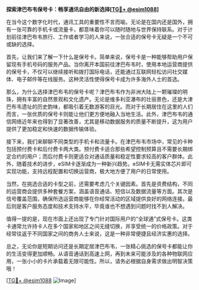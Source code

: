 **探索津巴布韦保号卡：畅享通讯自由的新选择[[TG💪+ @esim1088](https://t.me/s/esim1088)]**

在当今这个数字化时代，通讯工具的重要性不言而喻。无论是在国内还是国外，拥有一张可靠的手机卡或流量卡，都意味着你可以随时随地与世界保持联系。对于计划前往津巴布韦旅行、工作或者学习的人来说，一张合适的保号卡无疑是一个不可或缺的选择。

首先，让我们来了解一下什么是保号卡。简单来说，保号卡是一种能够帮助用户保留现有手机号码的服务产品。当你离开本国前往津巴布韦时，使用本地运营商提供的保号卡，不仅可以继续接听和拨打国际电话，还能通过互联网轻松访问社交媒体、电子邮件等在线服务。这种灵活性使得保号卡成为许多海外人士的首选。

那么，为什么选择津巴布韦的保号卡呢？津巴布韦作为非洲大陆上一颗璀璨的明珠，拥有丰富的自然景观和文化遗产。无论是维多利亚瀑布的壮丽景色，还是大津巴布韦遗址的历史韵味，都吸引着无数游客的目光。而对于长期居住在这里的人们而言，一张优质的保号卡则能让他们更方便地融入当地生活。此外，津巴布韦的通信网络近年来也得到了显著改善，尤其是移动数据服务的质量不断提升，这为用户提供了更加稳定和快速的数据传输体验。

接下来，我们来聊聊不同类型的手机卡和流量卡。在津巴布韦市场中，常见的卡种包括预付费卡和后付费卡两大类。预付费卡适合那些希望控制预算且不需要长期绑定合约的用户；而后付费卡则更适合对通话质量和稳定性要求较高的客户群体。此外，随着技术的进步，eSIM卡逐渐成为一种新兴趋势。eSIM卡无需实体芯片即可实现功能，支持远程配置和切换运营商，极大地方便了用户的日常使用。

当然，在挑选合适的卡型之前，还需要考虑几个关键因素。首先是资费结构，不同的运营商会提供多种套餐方案，涵盖语音通话、短信以及数据流量等方面。其次是信号覆盖范围，确保所选运营商能够在你经常活动的区域提供良好的网络连接。最后则是客户服务态度和技术支持水平，毕竟谁也不想遇到问题时找不到人解决。

值得一提的是，现在市面上还出现了专门针对国际用户的“全球通”式保号卡。这类卡通常允许持卡人在多个国家和地区之间无缝切换，并享受统一的价格政策。对于经常往返于不同国家之间的商务人士来说，这是一种非常便捷且经济实惠的选择。

总之，无论你是短期访问还是长期定居津巴布韦，一张精心挑选的保号卡都能让你的生活变得更加顺畅。从语音通话到高速上网，再到未来可能涉及的各种物联网应用，一张小小的卡片承载着无限可能性。所以，请务必根据自身需求做出明智决策哦！

[[TG💪+ @esim1088](https://t.me/s/esim1088) ![Image](https://i.postimg.cc/4NQfJmqS/Snipaste-2025-05-13-00-14-12.png)]